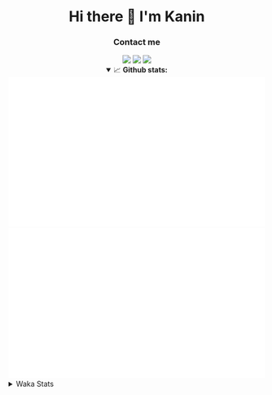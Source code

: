 <div align="center">
 <h1>Hi there 👋 I'm Kanin</h1>
 <h3>Contact me</h3>
 <a href="mailto:im@kanin.dev"><img src="https://img.shields.io/badge/gmail-%23D14836.svg?&style=for-the-badge&logo=gmail&logoColor=white"/></a>
 <a href="https://twitter.com/KaninDev"><img src="https://img.shields.io/badge/twitter-%231DA1F2.svg?&style=for-the-badge&logo=twitter&logoColor=white"/></a>
 <a href="https://www.linkedin.com/in/KaninDev"><img src="https://img.shields.io/badge/linkedin-%230077B5.svg?&style=for-the-badge&logo=linkedin&logoColor=white"/></a>
<details open>
  <summary>📈 <b>Github stats:</b></summary>
  <img src="https://github.com/Kanin/Kanin/blob/master/scripts/GitHubStats/generated/overview.svg"/>
  <img src="https://github.com/Kanin/Kanin/blob/master/scripts/GitHubStats/generated/languages.svg"/>
</details>
</div>

<details>
 <summary>Waka Stats</summary>

<!--START_SECTION:waka-->
![Code Time](http://img.shields.io/badge/Code%20Time-1%2C797%20hrs%2025%20mins-blue)

![Profile Views](http://img.shields.io/badge/Profile%20Views-23-blue)

![Lines of code](https://img.shields.io/badge/From%20Hello%20World%20I%27ve%20Written-27%20Thousand%20lines%20of%20code-blue)

**🐱 My GitHub Data** 

> 🏆 476 Contributions in the Year 2021
 > 
> 📦 81.5 kB Used in GitHub's Storage 
 > 
> 🚫 Not Opted to Hire
 > 
> 📜 13 Public Repositories 
 > 
> 🔑 9 Private Repositories  
 > 
**I'm an Early 🐤** 

```text
🌞 Morning    100 commits    ████░░░░░░░░░░░░░░░░░░░░░   15.67% 
🌆 Daytime    238 commits    █████████░░░░░░░░░░░░░░░░   37.3% 
🌃 Evening    148 commits    █████░░░░░░░░░░░░░░░░░░░░   23.2% 
🌙 Night      152 commits    ██████░░░░░░░░░░░░░░░░░░░   23.82%

```
📅 **I'm Most Productive on Monday** 

```text
Monday       120 commits    ████░░░░░░░░░░░░░░░░░░░░░   18.81% 
Tuesday      104 commits    ████░░░░░░░░░░░░░░░░░░░░░   16.3% 
Wednesday    112 commits    ████░░░░░░░░░░░░░░░░░░░░░   17.55% 
Thursday     70 commits     ██░░░░░░░░░░░░░░░░░░░░░░░   10.97% 
Friday       74 commits     ███░░░░░░░░░░░░░░░░░░░░░░   11.6% 
Saturday     55 commits     ██░░░░░░░░░░░░░░░░░░░░░░░   8.62% 
Sunday       103 commits    ████░░░░░░░░░░░░░░░░░░░░░   16.14%

```


📊 **This Week I Spent My Time On** 

```text
⌚︎ Time Zone: America/New_York

💬 Programming Languages: 
Python                   2 hrs 51 mins       ████████████████████████░   98.51% 
virtualenv               1 min               ░░░░░░░░░░░░░░░░░░░░░░░░░   0.85% 
Git Config               0 secs              ░░░░░░░░░░░░░░░░░░░░░░░░░   0.34% 
Log File                 0 secs              ░░░░░░░░░░░░░░░░░░░░░░░░░   0.3%

🔥 Editors: 
PyCharm                  2 hrs 53 mins       █████████████████████████   100.0%

🐱‍💻 Projects: 
TomsBotPyCord            2 hrs 52 mins       █████████████████████████   99.57% 
py-cord                  0 secs              ░░░░░░░░░░░░░░░░░░░░░░░░░   0.43%

💻 Operating System: 
Linux                    2 hrs 53 mins       █████████████████████████   100.0%

```

**I Mostly Code in Python** 

```text
Python                   23 repos            ███████████████████░░░░░░   76.67% 
JavaScript               3 repos             ██░░░░░░░░░░░░░░░░░░░░░░░   10.0% 
Java                     2 repos             █░░░░░░░░░░░░░░░░░░░░░░░░   6.67% 
Kotlin                   1 repo              ░░░░░░░░░░░░░░░░░░░░░░░░░   3.33% 
HTML                     1 repo              ░░░░░░░░░░░░░░░░░░░░░░░░░   3.33%

```


**Timeline**

![Chart not found](https://raw.githubusercontent.com/Kanin/Kanin/master/charts/bar_graph.png) 


 Last Updated on 12/12/2021
<!--END_SECTION:waka-->
</details>
